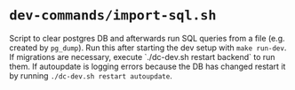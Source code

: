 # `dev-commands/import-sql.sh`

Script to clear postgres DB and afterwards run SQL queries from a file (e.g.
created by `pg_dump`).
Run this after starting the dev setup with `make run-dev`.
If migrations are necessary, execute \`./dc-dev.sh restart backend\` to run them.
If autoupdate is logging errors because the DB has changed restart it by running
`./dc-dev.sh restart autoupdate`.
